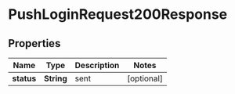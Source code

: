 

# PushLoginRequest200Response


## Properties

| Name | Type | Description | Notes |
|------------ | ------------- | ------------- | -------------|
|**status** | **String** | sent |  [optional] |



